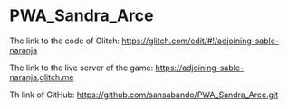# PWA_Sandra_Arce

The link to the code of Glitch:
https://glitch.com/edit/#!/adjoining-sable-naranja

The link to the live server of the game: 
https://adjoining-sable-naranja.glitch.me

Th link of GitHub:
https://github.com/sansabando/PWA_Sandra_Arce.git

